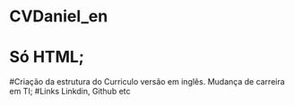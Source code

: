 # CVDaniel_en
# Só HTML;
#Criação da estrutura do Curriculo versão em inglês. Mudança de carreira em TI;
#Links Linkdin, Github etc
